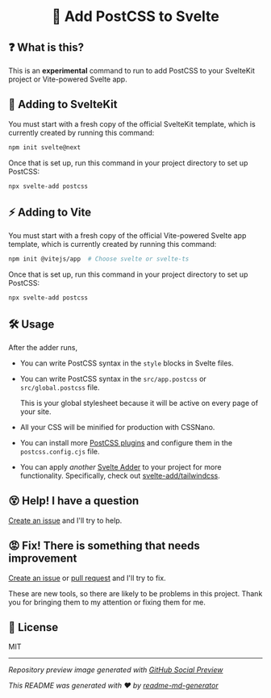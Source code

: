 <h1 align="center">🔺 Add PostCSS to Svelte</h1>

## ❓ What is this?
This is an **experimental** command to run to add PostCSS to your SvelteKit project or Vite-powered Svelte app.

## 🧰 Adding to SvelteKit
You must start with a fresh copy of the official SvelteKit template, which is currently created by running this command:
```sh
npm init svelte@next
```

Once that is set up, run this command in your project directory to set up PostCSS:
```sh
npx svelte-add postcss
```

## ⚡️ Adding to Vite
You must start with a fresh copy of the official Vite-powered Svelte app template, which is currently created by running this command:
```sh
npm init @vitejs/app  # Choose svelte or svelte-ts
```

Once that is set up, run this command in your project directory to set up PostCSS:
```sh
npx svelte-add postcss
```

## 🛠 Usage
After the adder runs,
* You can write PostCSS syntax in the `style` blocks in Svelte files.

* You can write PostCSS syntax in the `src/app.postcss` or `src/global.postcss` file.
  
  This is your global stylesheet because it will be active on every page of your site.

* All your CSS will be minified for production with CSSNano.

* You can install more [PostCSS plugins](https://github.com/postcss/postcss/blob/main/docs/plugins.md) and configure them in the `postcss.config.cjs` file.

* You can apply *another* [Svelte Adder](https://github.com/svelte-add/svelte-adders) to your project for more functionality. Specifically, check out [svelte-add/tailwindcss](https://github.com/svelte-add/tailwindcss).

## 😵 Help! I have a question
[Create an issue](https://github.com/svelte-add/postcss/issues/new) and I'll try to help.

## 😡 Fix! There is something that needs improvement
[Create an issue](https://github.com/svelte-add/postcss/issues/new) or [pull request](https://github.com/svelte-add/postcss/pulls) and I'll try to fix.

These are new tools, so there are likely to be problems in this project. Thank you for bringing them to my attention or fixing them for me.

## 📄 License
MIT

---

*Repository preview image generated with [GitHub Social Preview](https://social-preview.pqt.dev/)*

_This README was generated with ❤️ by [readme-md-generator](https://github.com/kefranabg/readme-md-generator)_
